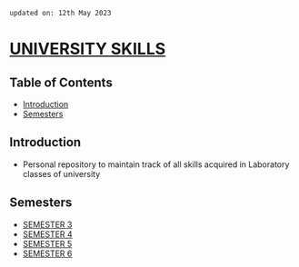     updated on: 12th May 2023
    
# [UNIVERSITY SKILLS](https://github.com/warmachine028/university-skills/tree/main)

## Table of Contents

- [Introduction](#introduction)
- [Semesters](#semesters)

## Introduction

- Personal repository to maintain track of all skills acquired in Laboratory classes of university

## Semesters

- [SEMESTER 3](SEMESTER%203)
- [SEMESTER 4](SEMESTER%204)
- [SEMESTER 5](SEMESTER%205)
- [SEMESTER 6](SEMESTER%206)

<!-- 12/05/23 -->
